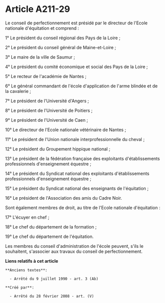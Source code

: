 # Article A211-29

Le conseil de perfectionnement est présidé par le directeur de l'Ecole nationale d'équitation et comprend :

1° Le président du conseil régional des Pays de la Loire ;

2° Le président du conseil général de Maine-et-Loire ;

3° Le maire de la ville de Saumur ;

4° Le président du comité économique et social des Pays de la Loire ;

5° Le recteur de l'académie de Nantes ;

6° Le général commandant de l'école d'application de l'arme blindée et de la cavalerie ;

7° Le président de l'Université d'Angers ;

8° Le président de l'Université de Poitiers ;

9° Le président de l'Université de Caen ;

10° Le directeur de l'Ecole nationale vétérinaire de Nantes ;

11° Le président de l'Union nationale interprofessionnelle du cheval ;

12° Le président du Groupement hippique national ;

13° Le président de la fédération française des exploitants d'établissements professionnels d'enseignement équestre ;

14° Le président du Syndicat national des exploitants d'établissements professionnels d'enseignement équestre ;

15° Le président du Syndicat national des enseignants de l'équitation ;

16° Le président de l'Association des amis du Cadre Noir.

Sont également membres de droit, au titre de l'Ecole nationale d'équitation :

17° L'écuyer en chef ;

18° Le chef du département de la formation ;

19° Le chef du département de l'équitation.

Les membres du conseil d'administration de l'école peuvent, s'ils le souhaitent, s'associer aux travaux du conseil de
perfectionnement.

**Liens relatifs à cet article**

	**Anciens textes**:

	  - Arrêté du 9 juillet 1990 - art. 3 (Ab)

	**Créé par**:

	  - Arrêté du 28 février 2008 - art. (V)
